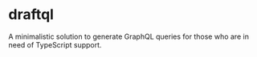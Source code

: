 # draftql
A minimalistic solution to generate GraphQL queries for those who are in need of TypeScript support.
